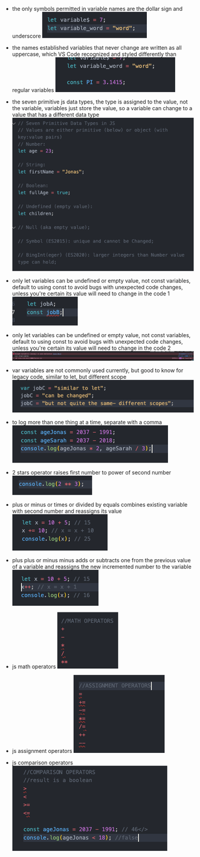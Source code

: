 - the only symbols permitted in variable names are the dollar sign and underscore
![alt](images/2-js-fundamentals1/2023-03-15a.png)

- the names established variables that never change are written as all uppercase, which VS Code recognized and styled differently than regular variables
![alt](images/2-js-fundamentals1/2023-03-15b.png)

- the seven primitive js data types, the type is assigned to the value, not the variable, variables just store the value, so a variable can change to a value that has a different data type
![alt](images/2-js-fundamentals1/2023-03-15c.png)

- only let variables can be undefined or empty value, not const variables, default to using const to avoid bugs with unexpected code changes, unless you're certain its value will need to change in the code 1
![alt](images/2-js-fundamentals1/2023-03-15d.png)

- only let variables can be undefined or empty value, not const variables, default to using const to avoid bugs with unexpected code changes, unless you're certain its value will need to change in the code 2
![alt](images/2-js-fundamentals1/2023-03-15d2.png)

- var variables are not commonly used currently, but good to know for legacy code, similar to let, but different scope
![alt](images/2-js-fundamentals1/2023-03-15e.png)

- to log more than one thing at a time, separate with a comma
![alt](images/2-js-fundamentals1/2023-03-15f.png)

- 2 stars operator raises first number to power of second number
![alt](images/2-js-fundamentals1/2023-03-15g.png)

- plus or minus or times or divided by equals combines existing variable with second number and reassigns its value
![alt](images/2-js-fundamentals1/2023-03-15h.png)

- plus plus or minus minus adds or subtracts one from the previous value of a variable and reassigns the new incremented number to the variable
![alt](images/2-js-fundamentals1/2023-03-15i.png)

- js math operators
![alt](images/2-js-fundamentals1/2023-03-15j.png)

- js assignment operators
![alt](images/2-js-fundamentals1/2023-03-15k.png)

- js comparison operators
![alt](images/2-js-fundamentals1/2023-03-15l.png)

